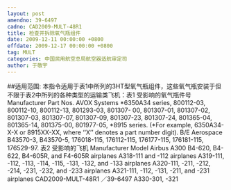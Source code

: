```yaml
---
layout: post
amendno: 39-6497
cadno: CAD2009-MULT-48R1
title: 检查并拆除氧气瓶组件
date: 2009-12-11 00:00:00 +0800
effdate: 2009-12-17 00:00:00 +0800
tag: MULT
categories: 中国民用航空总局航空器适航审定司
author: 于敬宇
---
```


##适用范围:
本指令适用于表1中所列的3HT型氧气瓶组件，这些氧气瓶安装于但不限于表2中所列的各种类型的运输类飞机：表1 受影响的氧气瓶件号
Manufacturer  Part Nos.
AVOX Systems  *6350A34 series, 800112-03, 800112-10, 800112-13, 801293-03, 801307- 00, 801307-01, 801307-02, 801307-03, 801307-07, 801307-09, 801307-23, 801307-24, 801365-04, 801365-14, 801375-00, 801977-05, *8915 series. (*For example, 6350A34-X-X or 8915XX-XX, where ‘‘X’’ denotes a part number digit).
B/E Aerospace  B43570-3, B43570-5, 176018-115, 176112-115, 176177-115, 176181-115, 176529-97.
表2 受影响的飞机
Manufacturer  Model
Airbus  A300 B4-620, B4-622, B4-605R, and F4-605R airplanes
A318-111 and -112 airplanes
A319-111, -112, -113, -114, -115, -131, -132, and -133 airplanes
A320-111, -211, -212, -214, -231, -232, and -233 airplanes
A321-111, -112, -131, -211, and -231 airplanes
CAD2009-MULT-48R1  ／39-6497
A330-301, -321

